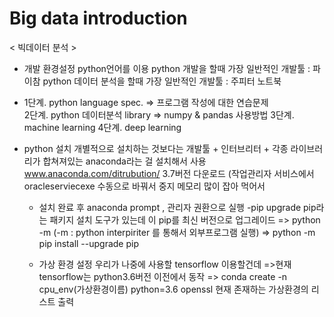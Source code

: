 # Big data introduction

< 빅데이터 분석 >

- 개발 환경설정
	python언어를 이용 
	python 개발을 할때 가장 일반적인 개발툴 : 파이참
	python 데이터 분석을 할때 가장 일반적인 개발툴 : 주피터 노트북 
	
- 1단계. python language spec.
	=> 프로그램 작성에 대한 연습문제  
  2단계. python 데이터분석 library 
	=> numpy & pandas 사용방법
  3단계. machine learning
  4단계. deep learning 

- python 설치 
	개별적으로 설치하는 것보다는 개발툴 + 인터브리터 + 각종 라이브러리가 합쳐져있는 
	anaconda라는 걸 설치해서 사용
	www.anaconda.com/ditrubution/
	3.7버전 다운로드 
	 	(작업관리자 서비스에서 oracleserviecexe 수동으로 바꿔서 중지 메모리 많이 잡아 먹어서 
	- 설치 완료 후
	anaconda prompt , 관리자 권환으로 실행 
	-pip upgrade
	pip라는 패키지 설치 도구가 있는데 이 pip를 최신 버전으로 업그레이드
	=> python -m (-m : python interpiriter 를 통해서 외부프로그램 실행)
	=> python -m pip install --upgrade pip
	
	- 가상 환경 설정
		우리가 나중에 사용할 tensorflow 이용할건데 
		=>현재 tensorflow는 python3.6버전 이전에서 동작 
		=> conda create -n cpu_env(가상환경이름) python=3.6 openssl
		현재 존재하는 가상환경의 리스트 출력